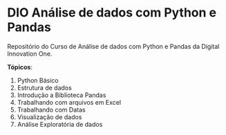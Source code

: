# DIO Análise de dados com Python e Pandas
Repositório do Curso de Análise de dados com Python e Pandas da Digital Innovation One.
 
 **Tópicos**:
 1. Python Básico
 2. Estrutura de dados
 3. Introdução a Biblioteca Pandas
 4. Trabalhando com arquivos em Excel
 5. Trabalhando com Datas
 6. Visualização de dados
 7. Análise Exploratória de dados
